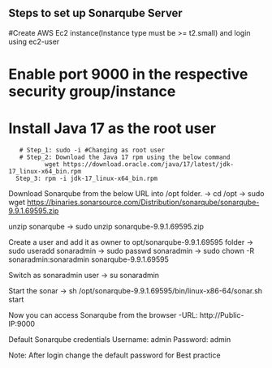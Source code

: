Steps to set up Sonarqube Server
--------------------------------


#Create AWS Ec2 instance(Instance type must be >= t2.small) and login using ec2-user


# Enable port 9000 in the respective security group/instance


# Install Java 17 as the root user
       # Step_1: sudo -i #Changing as root user
       # Step_2: Download the Java 17 rpm using the below command
              wget https://download.oracle.com/java/17/latest/jdk-17_linux-x64_bin.rpm
      Step_3: rpm -i jdk-17_linux-x64_bin.rpm


Download Sonarqube from the below URL into /opt folder.
  -> cd /opt
  -> sudo wget https://binaries.sonarsource.com/Distribution/sonarqube/sonarqube-9.9.1.69595.zip



unzip sonarqube
  -> sudo unzip sonarqube-9.9.1.69595.zip


Create a user and add it as owner to opt/sonarqube-9.9.1.69595 folder
  -> sudo useradd sonaradmin
  -> sudo passwd sonaradmin
  -> sudo chown -R sonaradmin:sonaradmin sonarqube-9.9.1.69595 


Switch as sonaradmin user
  -> su sonaradmin


Start the sonar
  -> sh /opt/sonarqube-9.9.1.69595/bin/linux-x86-64/sonar.sh start



Now you can access Sonarqube from the browser
 -URL: http://Public-IP:9000



Default Sonarqube credentials 
 Username: admin
 Password: admin


Note: After login change the default password for Best practice 
